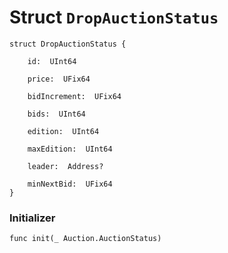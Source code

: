 # Struct `DropAuctionStatus`

```cadence
struct DropAuctionStatus {

    id:  UInt64

    price:  UFix64

    bidIncrement:  UFix64

    bids:  UInt64

    edition:  UInt64

    maxEdition:  UInt64

    leader:  Address?

    minNextBid:  UFix64
}
```


### Initializer

```cadence
func init(_ Auction.AuctionStatus)
```


